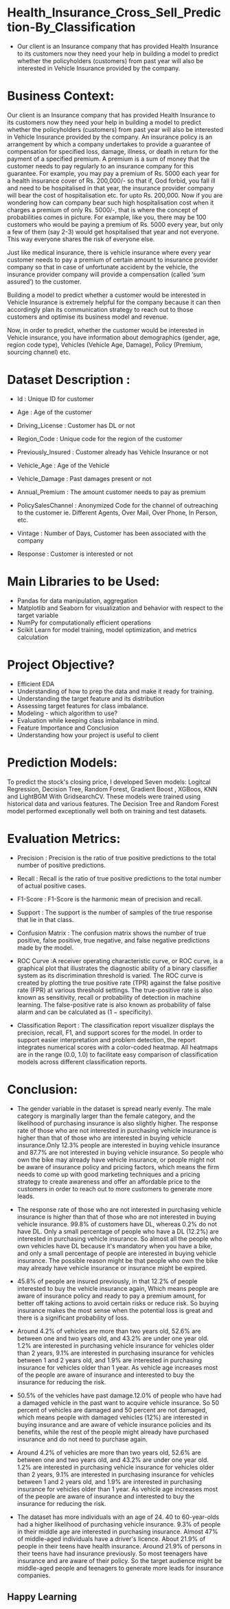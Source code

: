 # Health_Insurance_Cross_Sell_Prediction-By_Classification
* Our client is an Insurance company that has provided Health Insurance to its customers now they need your help in building a model to predict whether the policyholders (customers) from past year will also be interested in Vehicle Insurance provided by the company.
# Business Context:
Our client is an Insurance company that has provided Health Insurance to its customers now they need your help in building a model to predict whether the policyholders (customers) from past year will also be interested in Vehicle Insurance provided by the company. An insurance policy is an arrangement by which a company undertakes to provide a guarantee of compensation for specified loss, damage, illness, or death in return for the payment of a specified premium. A premium is a sum of money that the customer needs to pay regularly to an insurance company for this guarantee. For example, you may pay a premium of Rs. 5000 each year for a health insurance cover of Rs. 200,000/- so that if, God forbid, you fall ill and need to be hospitalised in that year, the insurance provider company will bear the cost of hospitalisation etc. for upto Rs. 200,000. Now if you are wondering how can company bear such high hospitalisation cost when it charges a premium of only Rs. 5000/-, that is where the concept of probabilities comes in picture. For example, like you, there may be 100 customers who would be paying a premium of Rs. 5000 every year, but only a few of them (say 2-3) would get hospitalised that year and not everyone. This way everyone shares the risk of everyone else.

Just like medical insurance, there is vehicle insurance where every year customer needs to pay a premium of certain amount to insurance provider company so that in case of unfortunate accident by the vehicle, the insurance provider company will provide a compensation (called ‘sum assured’) to the customer.

Building a model to predict whether a customer would be interested in Vehicle Insurance is extremely helpful for the company because it can then accordingly plan its communication strategy to reach out to those customers and optimise its business model and revenue.

Now, in order to predict, whether the customer would be interested in Vehicle insurance, you have information about demographics (gender, age, region code type), Vehicles (Vehicle Age, Damage), Policy (Premium, sourcing channel) etc.

# Dataset Description :
* Id : Unique ID for customer

* Age : Age of the customer

* Driving_License : Customer has DL or not

* Region_Code : Unique code for the region of the customer

* Previously_Insured  : Customer already has Vehicle Insurance or not

* Vehicle_Age : Age of the Vehicle

* Vehicle_Damage  : Past damages present or not

* Annual_Premium : The amount customer needs to pay as premium

* PolicySalesChannel : Anonymized Code for the channel of outreaching to the customer ie. Different Agents, Over Mail, Over Phone, In Person, etc.

* Vintage : Number of Days, Customer has been associated with the company

* Response : Customer is interested or not
# Main Libraries to be Used:
* Pandas for data manipulation, aggregation
* Matplotlib and Seaborn for visualization and behavior with respect to the target variable
* NumPy for computationally efficient operations
* Scikit Learn for model training, model optimization, and metrics calculation
# Project Objective?
* Efficient EDA
* Understanding of how to prep the data and make it ready for training.
* Understanding the target feature and its distribution
* Assessing target features for class imbalance.
* Modeling - which algorithm to use?
* Evaluation while keeping class imbalance in mind.
* Feature Importance and Conclusion
* Understanding how your project is useful to client
# Prediction Models:
To predict the stock's closing price, I developed Seven models: Logitcal Regression, Decision Tree, Random Forest, Gradient Boost , XGBoos, KNN and LightBGM With GridsearchCV. These models were trained using historical data and various features. The Decision Tree and Random Forest model performed exceptionally well both on training and test datasets.
# Evaluation Metrics:
* Precision : Precision is the ratio of true positive predictions to the total number of positive predictions.

* Recall : Recall is the ratio of true positive predictions to the total number of actual positive cases.

* F1-Score : F1-Score is the harmonic mean of precision and recall.

* Support : The support is the number of samples of the true response that lie in that class.

* Confusion Matrix : The confusion matrix shows the number of true positive, false positive, true negative, and false negative predictions made by the model.

* ROC Curve  :A receiver operating characteristic curve, or ROC curve, is a graphical plot that illustrates the diagnostic ability of a binary classifier system as its discrimination threshold is varied. The ROC curve is created by plotting the true positive rate (TPR) against the false positive rate (FPR) at various threshold settings. The true-positive rate is also known as sensitivity, recall or probability of detection in machine learning. The false-positive rate is also known as probability of false alarm and can be calculated as (1 − specificity).

* Classification Report : The classification report visualizer displays the precision, recall, F1, and support scores for the model. In order to support easier interpretation and problem detection, the report integrates numerical scores with a color-coded heatmap. All heatmaps are in the range (0.0, 1.0) to facilitate easy comparison of classification models across different classification reports.
# Conclusion:
* The gender variable in the dataset is spread nearly evenly. The male category is marginally larger than the female category, and the likelihood of purchasing insurance is also slightly higher. The response rate of those who are not interested in purchasing vehicle insurance is higher than that of those who are interested in buying vehicle insurance.Only 12.3% people are interested in buying vehicle insurance and 87.7% are not interested in buying vehicle insurance. So people who own the bike may already have vehicle insurance, or people might not be aware of insurance policy and pricing factors, which means the firm needs to come up with good marketing techniques and a pricing strategy to create awareness and offer an affordable price to the customers in order to reach out to more customers to generate more leads.

* The response rate of those who are not interested in purchasing vehicle insurance is higher than that of those who are not interested in buying vehicle insurance. 99.8% of customers have DL, whereas 0.2% do not have DL. Only a small percentage of people who have a DL (12.2%) are interested in purchasing vehicle insurance. So almost all the people who own vehicles have DL because it's mandatory when you have a bike, and only a small percentage of people are interested in buying vehicle insurance. The possible reason might be that people who own the bike may already have vehicle insurance or insurance might be expired.

* 45.8% of people are insured previously, in that 12.2% of people interested to buy the vehicle insurance again, Which means people are aware of insurance policy and ready to pay a premium amount, for better off taking actions to avoid certain risks or reduce risk. So buying insurance makes the most sense when the potential loss is great and there is a significant probability of loss.

* Around 4.2% of vehicles are more than two years old, 52.6% are between one and two years old, and 43.2% are under one year old. 1.2% are interested in purchasing vehicle insurance for vehicles older than 2 years, 9.1% are interested in purchasing insurance for vehicles between 1 and 2 years old, and 1.9% are interested in purchasing insurance for vehicles older than 1 year. As vehicle age increases most of the people are aware of insurance and interested to buy the insurance for reducing the risk.

* 50.5% of the vehicles have past damage.12.0% of people who have had a damaged vehicle in the past want to acquire vehicle insurance. So 50 percent of vehicles are damaged and 50 percent are not damaged, which means people with damaged vehicles (12%) are interested in buying insurance and are aware of vehicle insurance policies and its benefits, while the rest of the people might already have purchased insurance and do not need to purchase again.

* Around 4.2% of vehicles are more than two years old, 52.6% are between one and two years old, and 43.2% are under one year old. 1.2% are interested in purchasing vehicle insurance for vehicles older than 2 years, 9.1% are interested in purchasing insurance for vehicles between 1 and 2 years old, and 1.9% are interested in purchasing insurance for vehicles older than 1 year. As vehicle age increases most of the people are aware of insurance and interested to buy the insurance for reducing the risk.

* The dataset has more individuals with an age of 24. 40 to 60-year-olds had a higher likelihood of purchasing vehicle insurance. 9.3% of people in their middle age are interested in purchasing insurance. Almost 47% of middle-aged individuals have a driver's licence. About 21.9% of people in their teens have health insurance. Around 21.9% of persons in their teens have had insurance previously. So most teenagers have insurance and are aware of their policy. So the target audience might be middle-aged people and teenagers to generate more leads for insurance companies.

## Happy Learning

